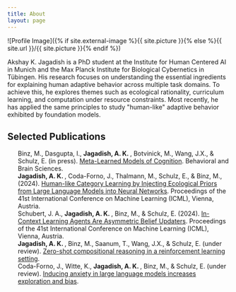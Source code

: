 ```yaml
---
title: About
layout: page
---
```

![Profile Image]({% if site.external-image %}{{ site.picture }}{% else %}{{ site.url }}/{{ site.picture }}{% endif %})

<p>Akshay K. Jagadish is a PhD student at the Institute for Human Centered AI in Munich and the Max Planck Institute for Biological Cybernetics in Tübingen. His research focuses on understanding the essential ingredients for explaining human adaptive behavior across multiple task domains. To achieve this, he explores themes such as ecological rationality, curriculum learning, and computation under resource constraints. Most recently, he has applied the same principles to study "human-like" adaptive behavior exhibited by foundation models. </p>

<h2>Selected Publications</h2>

<ul>
	Binz, M., Dasgupta, I., <b> Jagadish, A. K. </b>, Botvinick, M., Wang, J.X., & Schulz, E. (in press).  <a href="https://arxiv.org/abs/2304.06729/">Meta-Learned Models of Cognition</a>. Behavioral and Brain Sciences. <span style="vertical-align:-25%"> </span><br>
	<b> Jagadish, A. K. </b>, Coda-Forno, J., Thalmann, M., Schulz, E., &  Binz, M., (2024). <a href="https://arxiv.org/abs/2402.01821">Human-like Category Learning by Injecting Ecological Priors from Large Language Models into Neural Networks</a>. Proceedings of the 41st International Conference on Machine Learning (ICML), Vienna, Austria. <span style="vertical-align:-25%"> </span><br>
	Schubert, J. A., <b> Jagadish, A. K. </b>, Binz, M., & Schulz, E. (2024). <a href="https://arxiv.org/abs/2402.03969">In-Context Learning Agents Are Asymmetric Belief Updaters</a>. Proceedings of the 41st International Conference on Machine Learning (ICML), Vienna, Austria. <span style="vertical-align:-25%"> </span><br>
	<b> Jagadish, A. K. </b>, Binz, M., Saanum, T., Wang, J.X., & Schulz, E. (under review). <a href="https://osf.io/preprints/psyarxiv/ymve5">Zero-shot compositional reasoning in a reinforcement learning setting</a>. <span style="vertical-align:-25%"> </span><br>
	Coda-Forno, J.,  Witte, K., <b> Jagadish, A. K. </b>, Binz, M., & Schulz, E. (under review). <a href="https://arxiv.org/abs/2304.11111">Inducing anxiety in large language models increases exploration and bias</a>. <span style="vertical-align:-25%"> </span><br>
</ul>

<!-- <li><a href="https://osf.io/preprints/psyarxiv/j7fwb">“Chat-GPT on the Couch”: Mitigating State Anxiety in Large Language Models via Mindfulness-based Relaxation Techniques</a></li> -->
